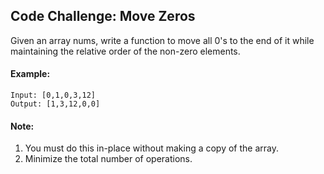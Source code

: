 ## Code Challenge: Move Zeros
Given an array nums, write a function to move all 0's to the end of it while maintaining the relative order of the non-zero elements.

#### Example: 
```
Input: [0,1,0,3,12]
Output: [1,3,12,0,0]
```

#### Note:
1. You must do this in-place without making a copy of the array.
2. Minimize the total number of operations.
